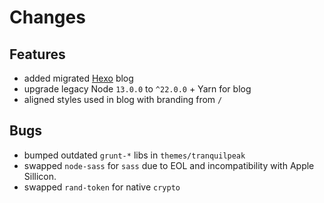# Changes

## Features

- added migrated [Hexo](https://hexo.io) blog
- upgrade legacy Node `13.0.0` to `^22.0.0` + Yarn for blog
- aligned styles used in blog with branding from `/`

## Bugs

- bumped outdated `grunt-*` libs in `themes/tranquilpeak`
- swapped `node-sass` for `sass` due to EOL and incompatibility with Apple Sillicon.
- swapped `rand-token` for native `crypto` 
